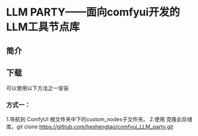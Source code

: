 # **LLM PARTY——面向comfyui开发的LLM工具节点库** 

## 简介

## 下载
可以使用以下方法之一安装
### 方式一：
1.导航到 ComfyUI 根文件夹中下的custom_nodes子文件夹。
2.使用 克隆此存储库。git clone https://github.com/heshengtao/comfyui_LLM_party.git
